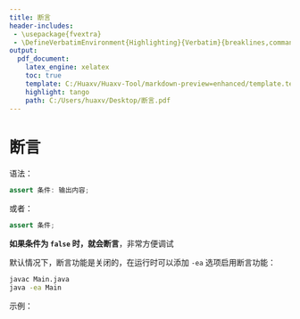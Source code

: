 ```yaml
---
title: 断言
header-includes:
 - \usepackage{fvextra}
 - \DefineVerbatimEnvironment{Highlighting}{Verbatim}{breaklines,commandchars=\\\{\}}
output:
  pdf_document:
    latex_engine: xelatex
    toc: true
    template: C:/Huaxv/Huaxv-Tool/markdown-preview=enhanced/template.tex
    highlight: tango
    path: C:/Users/huaxv/Desktop/断言.pdf
---
```


# 断言

语法：

```java
assert 条件: 输出内容;
```

或者：

```java
assert 条件;
```

**如果条件为 `false` 时，就会断言**，非常方便调试

默认情况下，断言功能是关闭的，在运行时可以添加 `-ea` 选项启用断言功能：

```bash
javac Main.java
java -ea Main
```

示例：

```java

```
